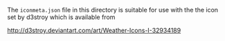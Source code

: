 The `iconmeta.json` file in this directory is suitable for use with the
the icon set by d3stroy which is available from

<http://d3stroy.deviantart.com/art/Weather-Icons-I-32934189>
